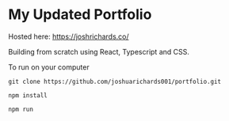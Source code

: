 # My Updated Portfolio

Hosted here: https://joshrichards.co/

Building from scratch using React, Typescript and CSS.

To run on your computer

```git clone https://github.com/joshuarichards001/portfolio.git```

```npm install```

```npm run```
